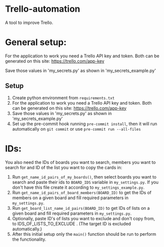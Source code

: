 # Trello-automation

A tool to improve Trello.

# General setup:

For the application to work you need a Trello API key and token. Both can be generated on this site:
https://trello.com/app-key

Save those values in 'my_secrets.py' as shown in 'my_secrets_example.py'

## Setup

1. Create python environment from `requirements.txt`
2. For the application to work you need a Trello API key and token. Both can be generated on this site:
   https://trello.com/app-key
3. Save those values in 'my_secrets.py' as shown in 'my_secrets_example.py'
4. Set up the pre-commit hook running `pre-commit install`, then it will run automatically on `git commit` or
   use `pre-commit run --all-files`

# IDs:

You also need the IDs of boards you want to search, members you want to search for and ID of the list you want to copy
the cards in:

1. Run `get_name_id_pairs_of_my_boards()`, then select boards you want to search and paste their ids to `BOARD_IDS`
   variable in `my_settings.py`. If you don't have this file create it according to `my_settings_example.py`.
2. Run `get_name_id_pairs_of_board_members(BOARD_ID)` to get the IDs of members on a given board and fill required
   parameters in `my_settings.py`.
3. Run `get_board_list_name_id_pairs(BOARD_ID)` to get IDs of lists on a given board and fill required parameters
   in `my_settings.py`.
4. Optionally, paste ID's of lists you want to exclude and don't copy from, to IDS_OF_LISTS_TO_EXCLUDE . (The target ID
   is excluded
   automatically.)
5. After this initial setup only the `main()` function should be run to perform the functionality.

